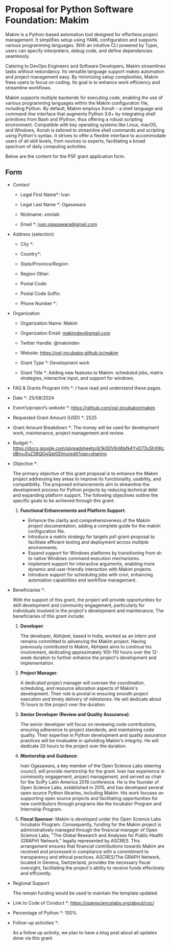 # Proposal for Python Software Foundation: Makim

Makim is a Python-based automation tool designed for effortless project
management. It simplifies setup using YAML configuration and supports various
programming languages. With an intuitive CLI powered by Typer, users can specify
interpreters, debug code, and define dependencies seamlessly.

Catering to DevOps Engineers and Software Developers, Makim streamlines tasks
without redundancy. Its versatile language support makes automation and project
management easy. By minimizing setup complexities, Makim frees users to focus on
coding. Its goal is to enhance work efficiency and streamline workflows.

Makim supports multiple backends for executing code, enabling the use of various
programming languages within the Makim configuration file, including Python. By
default, Makim employs Xonsh - a shell language and command-line interface that
augments Python 3.6+ by integrating shell primitives from Bash and IPython, thus
offering a robust scripting environment. Compatible with key operating systems
like Linux, macOS, and Windows, Xonsh is tailored to streamline shell commands
and scripting using Python's syntax. It strives to offer a flexible interface to
accommodate users of all skill levels, from novices to experts, facilitating a
broad spectrum of daily computing activities.

Below are the content for the PSF grant application form.

## Form

- Contact

  - Legal First Name\*: Ivan

  - Legal Last Name \*: Ogasawara

  - Nickname: xmnlab

  - Email \*: ivan.ogasawara@gmail.com

- Address (selection)

  - City \*:

  - Country\*:

  - State/Province/Region:

  - Region Other:

  - Postal Code:

  - Postal Code Suffix:

  - Phone Number \*:

- Organization

  - Organization Name: Makim

  - Organization Email: makimdev@gmail.com

  - Twitter Handle: @makimdev

  - Website: https://osl-incubator.github.io/makim

  - Grant Type \*: Development work

  - Grant Title \*: Adding new features to Makim: scheduled jobs, matrix
    strategies, interactive input, and support for windows.

- FAQ & Grants Program Info \*: I have read and understand these pages.

- Date \*: 25/08/2024

- Event’s/project’s website \*: https://github.com/osl-incubator/makim

- Requested Grant Amount (USD) \*: 2525

- Grant Amount Breakdown \*: The money will be used for development work,
  maintenance, project management and review.

- Budget \*:
  https://docs.google.com/spreadsheets/d/1k0DV6nWafk4YvD73u5hXIKcdBnvJfuZ38QGgQstGDmo/edit?usp=sharing

- Objective \*:

  The primary objective of this grant proposal is to enhance the Makim project
  addressing key areas to improve its functionality, usability, and
  compatibility. The proposed enhancements aim to streamline the development
  process for Python projects by reducing technical debt and expanding platform
  support. The following objectives outline the specific goals to be achieved
  through this grant:

  1. **Functional Enhancements and Platform Support**:

     - Enhance the clarity and comprehensiveness of the Makim project
       documentation, adding a complete guide for the makim configuration file.
     - Introduce a matrix strategy for targets psf-grant-proposal to facilitate
       efficient testing and deployment across multiple environments.
     - Expand support for Windows platforms by transitioning from sh to native
       Windows command execution mechanisms.
     - Implement support for interactive arguments, enabling more dynamic and
       user-friendly interaction with Makim projects.
     - Introduce support for scheduling jobs with cron, enhancing automation
       capabilities and workflow management.

- Beneficiaries \*:

  With the support of this grant, the project will provide opportunities for
  skill development and community engagement, particularly for individuals
  involved in the project's development and maintenance. The beneficiaries of
  this grant include:

  1. **Developer**:

     The developer, Abhijeet, based in India, worked as an intern and remains
     committed to advancing the Makim project. Having previously contributed to
     Makim, Abhijeet aims to continue his involvement, dedicating approximately
     100-110 hours over the 12-week duration to further enhance the project's
     development and implementation.

  2. **Project Manager**:

     A dedicated project manager will oversee the coordination, scheduling, and
     resource allocation aspects of Makim's development. Their role is pivotal
     in ensuring smooth project execution and timely delivery of milestones. He
     will dedicate about 15 hours to the project over the duration.

  3. **Senior Developer (Review and Quality Assurance)**:

     The senior developer will focus on reviewing code contributions, ensuring
     adherence to project standards, and maintaining code quality. Their
     expertise in Python development and quality assurance practices will be
     invaluable in upholding Makim's integrity. He will dedicate 20 hours to the
     project over the duration.

  4. **Mentorship and Guidance**:

     Ivan Ogasawara, a key member of the Open Science Labs steering council,
     will provide mentorship for the grant. Ivan has experience in community
     engagement, project management, and served as chair for the SciPy Latin
     America 2016 conference. He is the founder of Open Science Labs,
     established in 2015, and has developed several open source Python
     libraries, including Makim. His work focuses on supporting open source
     projects and facilitating opportunities for new contributors through
     programs like the Incubator Program and Internship Program.

  5. **Fiscal Sponsor**: Makim is developed under the Open Science Labs
     Incubator Program. Consequently, funding for the Makim project is
     administratively managed through the financial manager of Open Science
     Labs, "The Global Research and Analyses for Public Health (GRAPH) Network,"
     legally represented by ASCRES. This arrangement ensures that financial
     contributions towards Makim are received and processed in compliance with a
     commitment to transparency and ethical practices. ASCRES/The GRAPH Network,
     located in Geneva, Switzerland, provides the necessary fiscal oversight,
     facilitating the project's ability to receive funds effectively and
     efficiently.

- Regional Support

  The remain funding would be used to maintain the template updated.

- Link to Code of Conduct \*: https://opensciencelabs.org/about/coc/

- Percentage of Python \*: 100%

- Follow-up activities \*:

  As a follow up activity, we plan to have a blog post about all updates done
  via this grant.
